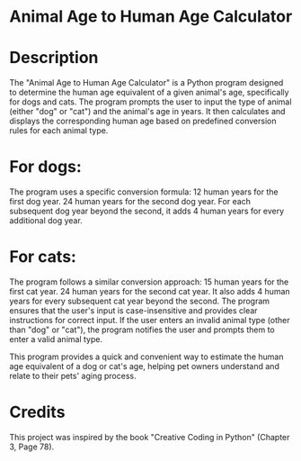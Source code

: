 # Animal Age to Human Age Calculator

# Description

The "Animal Age to Human Age Calculator" is a Python program designed to determine the human age equivalent of a given animal's age, specifically for dogs and cats. The program prompts the user to input the type of animal (either "dog" or "cat") and the animal's age in years. It then calculates and displays the corresponding human age based on predefined conversion rules for each animal type.

# For dogs:

The program uses a specific conversion formula:
12 human years for the first dog year.
24 human years for the second dog year.
For each subsequent dog year beyond the second, it adds 4 human years for every additional dog year.

# For cats:

The program follows a similar conversion approach:
15 human years for the first cat year.
24 human years for the second cat year.
It also adds 4 human years for every subsequent cat year beyond the second.
The program ensures that the user's input is case-insensitive and provides clear instructions for correct input. If the user enters an invalid animal type (other than "dog" or "cat"), the program notifies the user and prompts them to enter a valid animal type.

This program provides a quick and convenient way to estimate the human age equivalent of a dog or cat's age, helping pet owners understand and relate to their pets' aging process.

# Credits
This project was inspired by the book "Creative Coding in Python" (Chapter 3, Page 78).
